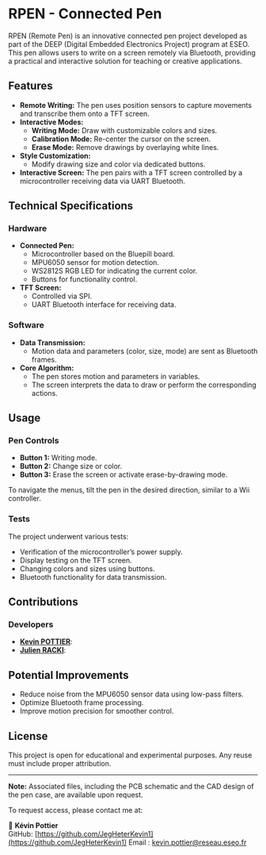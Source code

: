 # RPEN - Connected Pen

RPEN (Remote Pen) is an innovative connected pen project developed as part of the DEEP (Digital Embedded Electronics Project) program at ESEO. This pen allows users to write on a screen remotely via Bluetooth, providing a practical and interactive solution for teaching or creative applications.

## Features

- **Remote Writing:** The pen uses position sensors to capture movements and transcribe them onto a TFT screen.
- **Interactive Modes:**
  - **Writing Mode:** Draw with customizable colors and sizes.
  - **Calibration Mode:** Re-center the cursor on the screen.
  - **Erase Mode:** Remove drawings by overlaying white lines.
- **Style Customization:**
  - Modify drawing size and color via dedicated buttons.
- **Interactive Screen:** The pen pairs with a TFT screen controlled by a microcontroller receiving data via UART Bluetooth.

## Technical Specifications

### Hardware
- **Connected Pen:**
  - Microcontroller based on the Bluepill board.
  - MPU6050 sensor for motion detection.
  - WS2812S RGB LED for indicating the current color.
  - Buttons for functionality control.
- **TFT Screen:**
  - Controlled via SPI.
  - UART Bluetooth interface for receiving data.

### Software
- **Data Transmission:**
  - Motion data and parameters (color, size, mode) are sent as Bluetooth frames.
- **Core Algorithm:**
  - The pen stores motion and parameters in variables.
  - The screen interprets the data to draw or perform the corresponding actions.

## Usage

### Pen Controls
- **Button 1:** Writing mode.
- **Button 2:** Change size or color.
- **Button 3:** Erase the screen or activate erase-by-drawing mode.

To navigate the menus, tilt the pen in the desired direction, similar to a Wii controller.

### Tests
The project underwent various tests:
- Verification of the microcontroller’s power supply.
- Display testing on the TFT screen.
- Changing colors and sizes using buttons.
- Bluetooth functionality for data transmission.

## Contributions

### Developers
- **[Kevin POTTIER](https://github.com/Kevin-Pottier)**:
- **[Julien RACKI](https://github.com/juickar)**:

## Potential Improvements
- Reduce noise from the MPU6050 sensor data using low-pass filters.
- Optimize Bluetooth frame processing.
- Improve motion precision for smoother control.

## License

This project is open for educational and experimental purposes. Any reuse must include proper attribution.

---

**Note:** Associated files, including the PCB schematic and the CAD design of the pen case, are available upon request.

To request access, please contact me at:  

📧 **Kévin Pottier**    
GitHub: [https://github.com/JegHeterKevin1](https://github.com/JegHeterKevin1)
Email : kevin.pottier@reseau.eseo.fr
